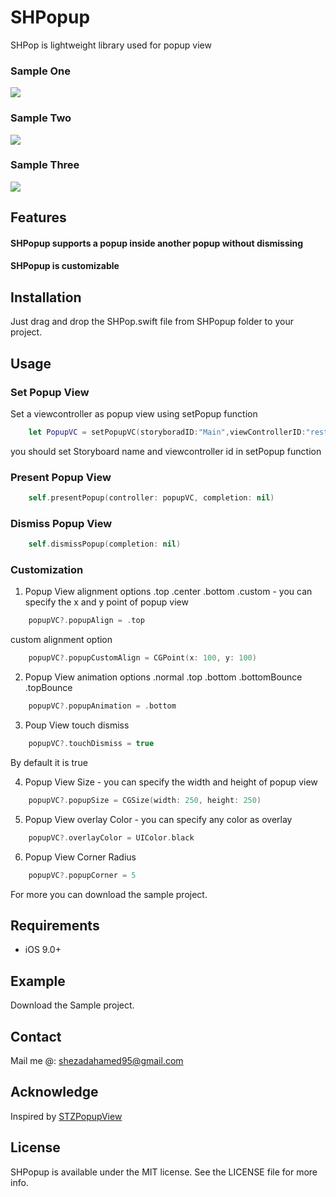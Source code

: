 # SHPopup
SHPop is lightweight library used for popup view

### Sample One
<img src="/Screenshots/SampleOne.gif" />

### Sample Two
<img src="/Screenshots/SampleTwo.gif" />

### Sample Three
<img src="/Screenshots/SampleThree.gif" />

## Features
#### SHPopup supports a popup inside another popup without dismissing
#### SHPopup is customizable 

## Installation

Just drag and drop the SHPop.swift file from SHPopup folder to your project.

## Usage

### Set Popup View
 Set a viewcontroller as popup view using setPopup function
```swift
    let PopupVC = setPopupVC(storyboradID:"Main",viewControllerID:"restorationIdentifier")
```
you should set Storyboard name and viewcontroller id in setPopup function

### Present Popup View
```swift
    self.presentPopup(controller: popupVC, completion: nil)
```
### Dismiss Popup View
```swift
    self.dismissPopup(completion: nil)
```
### Customization

1. Popup View alignment options
    .top
    .center
    .bottom
    .custom  - you can specify the x and y point of popup view
```swift
    popupVC?.popupAlign = .top
 ```
custom alignment option
```swift
    popupVC?.popupCustomAlign = CGPoint(x: 100, y: 100)
```
2. Popup View animation options
    .normal
    .top
    .bottom
    .bottomBounce
    .topBounce
```swift
    popupVC?.popupAnimation = .bottom
```
3. Poup View touch dismiss
```swift
    popupVC?.touchDismiss = true
```
By default it is true

4. Popup View Size - you can specify the width and height of popup view
```swift
    popupVC?.popupSize = CGSize(width: 250, height: 250)
```
5. Popup View overlay Color - you can specify any color as overlay
```swift
    popupVC?.overlayColor = UIColor.black
```
6. Popup View Corner Radius
```swift
    popupVC?.popupCorner = 5
```
For more you can download the sample project.

## Requirements

* iOS 9.0+

## Example

Download the Sample project.

## Contact

Mail me @: shezadahamed95@gmail.com

## Acknowledge

Inspired by  [STZPopupView](https://github.com/STAR-ZERO/STZPopupView)

## License

SHPopup is available under the MIT license. See the LICENSE file for more info.
